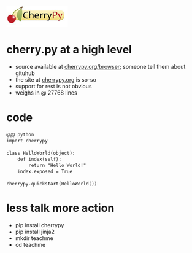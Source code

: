 <!SLIDE center>

![cherrypy](cherrypy.jpg)

<!SLIDE bullets transition=fade>

# cherry.py at a high level

* source available at [cherrypy.org/browser](http://www.cherrypy.org/browser); someone tell them about gituhub
* the site at [cherrypy.org](http://cherrypy.org) is so-so
* support for rest is not obvious
* weighs in @ 27768 lines

<!SLIDE smaller transition=fade>

# code

	@@@ python
	import cherrypy

	class HelloWorld(object):
		def index(self):
			return "Hello World!"
		index.exposed = True

	cherrypy.quickstart(HelloWorld())

<!SLIDE bullets transition=fade>

# less talk more action

* pip install cherrypy
* pip install jinja2
* mkdir teachme
* cd teachme